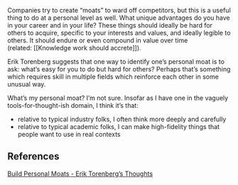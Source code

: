 Companies try to create “moats” to ward off competitors, but this is a useful thing to do at a personal level as well. What unique advantages do you have in your career and in your life? These things should ideally be hard for others to acquire, specific to your interests and values, and ideally legible to others. It should endure or even compound in value over time (related: [[Knowledge work should accrete]]).

Erik Torenberg suggests that one way to identify one’s personal moat is to ask: what’s easy for you to do but hard for others? Perhaps that’s something which requires skill in multiple fields which reinforce each other in some unusual way.

What’s my personal moat? I’m not sure. Insofar as I have one in the vaguely tools-for-thought-ish domain, I think it’s that:

- relative to typical industry folks, I often think more deeply and carefully
- relative to typical academic folks, I can make high-fidelity things that people want to use in real contexts

## References

[Build Personal Moats - Erik Torenberg’s Thoughts](https://eriktorenberg.substack.com/p/build-personal-moats?utm_medium=email&utm_campaign=cta)